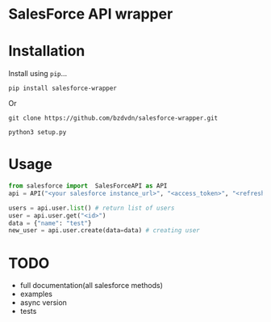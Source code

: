 # SalesForce API wrapper

# Installation

Install using `pip`...

    pip install salesforce-wrapper

Or

    git clone https://github.com/bzdvdn/salesforce-wrapper.git

    python3 setup.py

# Usage

```python
from salesforce import  SalesForceAPI as API
api = API("<your salesforce instance_url>", "<access_token>", "<refresh_token>") # init salaesforce api

users = api.user.list() # return list of users
user = api.user.get("<id>")
data = {"name": "test"}
new_user = api.user.create(data=data) # creating user


```

# TODO
* full documentation(all salesforce methods)
* examples
* async version
* tests
